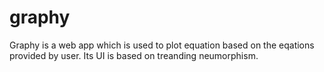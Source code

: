 # graphy
Graphy is a web app which is used to plot equation based on the eqations provided by user. Its UI is based on treanding neumorphism.  
